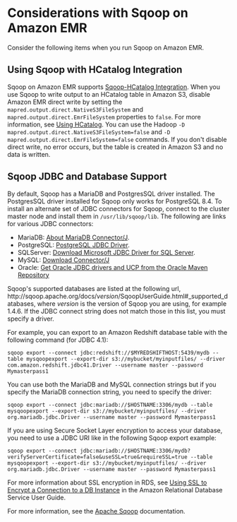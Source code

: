 # Considerations with Sqoop on Amazon EMR<a name="emr-sqoop-considerations"></a>

Consider the following items when you run Sqoop on Amazon EMR\.

## Using Sqoop with HCatalog Integration<a name="emr-sqoop-hcatalog"></a>

Sqoop on Amazon EMR supports [Sqoop\-HCatalog Integration](https://sqoop.apache.org/docs/1.4.4/SqoopUserGuide.html#_sqoop_hcatalog_integration)\. When you use Sqoop to write output to an HCatalog table in Amazon S3, disable Amazon EMR direct write by setting the `mapred.output.direct.NativeS3FileSystem` and `mapred.output.direct.EmrFileSystem` properties to `false`\. For more information, see [Using HCatalog](emr-hcatalog-using.md)\. You can use the Hadoop `-D mapred.output.direct.NativeS3FileSystem=false` and `-D mapred.output.direct.EmrFileSystem=false` commands\. If you don't disable direct write, no error occurs, but the table is created in Amazon S3 and no data is written\.

## Sqoop JDBC and Database Support<a name="sqoop-supported-drivers-databases"></a>

By default, Sqoop has a MariaDB and PostgresSQL driver installed\. The PostgresSQL driver installed for Sqoop only works for PostgreSQL 8\.4\. To install an alternate set of JDBC connectors for Sqoop, connect to the cluster master node and install them in `/usr/lib/sqoop/lib`\. The following are links for various JDBC connectors:
+ MariaDB: [About MariaDB Connector/J](https://mariadb.com/kb/en/mariadb/about-mariadb-connector-j/)\.
+ PostgreSQL: [PostgreSQL JDBC Driver](https://jdbc.postgresql.org/)\.
+ SQLServer: [Download Microsoft JDBC Driver for SQL Server](https://docs.microsoft.com/en-us/sql/connect/jdbc/download-microsoft-jdbc-driver-for-sql-server)\.
+ MySQL: [Download Connector/J](https://dev.mysql.com/downloads/connector/j/)
+ Oracle: [Get Oracle JDBC drivers and UCP from the Oracle Maven Repository](http://www.oracle.com/technetwork/database/features/jdbc/index-091264.html)

Sqoop's supported databases are listed at the following url, http://sqoop\.apache\.org/docs/*version*/SqoopUserGuide\.html\#\_supported\_databases, where *version* is the version of Sqoop you are using, for example 1\.4\.6\. If the JDBC connect string does not match those in this list, you must specify a driver\. 

For example, you can export to an Amazon Redshift database table with the following command \(for JDBC 4\.1\):

```
sqoop export --connect jdbc:redshift://$MYREDSHIFTHOST:5439/mydb --table mysqoopexport --export-dir s3://mybucket/myinputfiles/ --driver com.amazon.redshift.jdbc41.Driver --username master --password Mymasterpass1
```

You can use both the MariaDB and MySQL connection strings but if you specify the MariaDB connection string, you need to specify the driver:

```
sqoop export --connect jdbc:mariadb://$HOSTNAME:3306/mydb --table mysqoopexport --export-dir s3://mybucket/myinputfiles/ --driver org.mariadb.jdbc.Driver --username master --password Mymasterpass1
```

If you are using Secure Socket Layer encryption to access your database, you need to use a JDBC URI like in the following Sqoop export example:

```
sqoop export --connect jdbc:mariadb://$HOSTNAME:3306/mydb?verifyServerCertificate=false&useSSL=true&requireSSL=true --table mysqoopexport --export-dir s3://mybucket/myinputfiles/ --driver org.mariadb.jdbc.Driver --username master --password Mymasterpass1
```

For more information about SSL encryption in RDS, see [Using SSL to Encrypt a Connection to a DB Instance](http://docs.aws.amazon.com/AmazonRDS/latest/UserGuide/UsingWithRDS.SSL.html) in the Amazon Relational Database Service User Guide\.

For more information, see the [Apache Sqoop](http://sqoop.apache.org) documentation\.